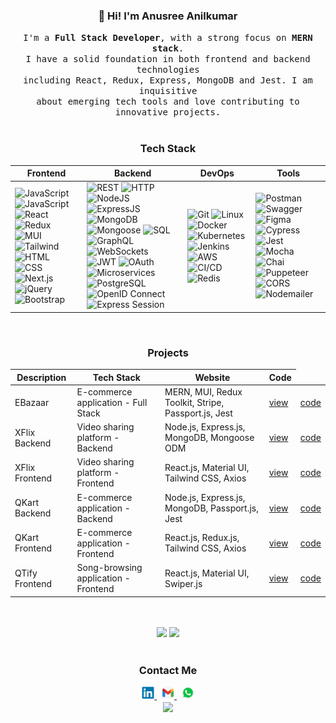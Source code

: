 <div align="center">
<h3>👋 Hi! I'm Anusree Anilkumar</h3>
 <samp>I'm a <strong>Full Stack Developer</strong>, with a strong focus on <strong>MERN stack</strong>. <br>
  I have a solid foundation in both frontend and backend technologies <br> including React, Redux, Express, MongoDB and Jest. 
  I am inquisitive <br> about emerging tech tools and love contributing to innovative projects.</samp>

 <br>
<br>
 <h3>Tech Stack</h3>

 <table >
  <thead>
   <tr>
    <th>Frontend</th>
   <th>Backend</th>
   <th>DevOps</th>
   <th>Tools</th>
   </tr>
  </thead>
  <tbody>
   <tr>
    <td>
<img src="https://img.shields.io/badge/-JavaScript-f0f0f0?logo=javascript&logoColor=yellow&style=flat-square&color=f0f0f0" alt="JavaScript">
<img src="https://img.shields.io/badge/-TypeScript-f0f0f0?logo=typescript&style=flat-square&color=f0f0f0" alt="JavaScript">
<img src="https://img.shields.io/badge/-React-f0f0f0?logo=react&logoColor=blue&style=flat-square&color=f0f0f0" alt="React">
<img src="https://img.shields.io/badge/-Redux-f0f0f0?logo=redux&logoColor=purple&style=flat-square&color=f0f0f0" alt="Redux">
<img src="https://img.shields.io/badge/-MUI-f0f0f0?logo=mui&logoColor=default&style=flat-square&color=f0f0f0" alt="MUI">
<img src="https://img.shields.io/badge/-Tailwind-f0f0f0?logo=tailwindcss&logoColor=default&style=flat-square&color=f0f0f0" alt="Tailwind">
     <img src="https://img.shields.io/badge/-HTML-f0f0f0?logo=html5&logoColor=default&style=flat-square&color=f0f0f0" alt="HTML">
<img src="https://img.shields.io/badge/-CSS-f0f0f0?logo=css3&logoColor=blue&style=flat-square&color=f0f0f0" alt="CSS">
     <img src="https://img.shields.io/badge/-Next.js-f0f0f0?logo=next.js&logoColor=black&style=flat-square&color=f0f0f0" alt="Next.js">
<img src="https://img.shields.io/badge/-jQuery-f0f0f0?logo=jquery&logoColor=blue&style=flat-square&color=f0f0f0" alt="jQuery">
<img src="https://img.shields.io/badge/-Bootstrap-f0f0f0?logo=bootstrap&logoColor=default&style=flat-square&color=f0f0f0" alt="Bootstrap">
</td>
      <td>
       <img src="https://img.shields.io/badge/-REST-f0f0f0?logo=rest&logoColor=default&style=flat-square&color=f0f0f0" alt="REST">
<img src="https://img.shields.io/badge/-HTTP-f0f0f0?logo=http&logoColor=default&style=flat-square&color=f0f0f0" alt="HTTP">
       <img src="https://img.shields.io/badge/-Node.js-f0f0f0?logo=node.js&style=flat-square&color=f0f0f0" alt="NodeJS">
<img src="https://img.shields.io/badge/-Express.js-f0f0f0?logo=express&logoColor=black&style=flat-square&color=f0f0f0" alt="ExpressJS">
<img src="https://img.shields.io/badge/-MongoDB-f0f0f0?logo=mongodb&style=flat-square&color=f0f0f0" alt="MongoDB">
<img src="https://img.shields.io/badge/-Mongoose-f0f0f0?logo=mongoose&logoColor=red&style=flat-square&color=f0f0f0" alt="Mongoose">
<img src="https://img.shields.io/badge/-SQL-f0f0f0?logo=postgresql&style=flat-square&color=f0f0f0" alt="SQL">
       <img src="https://img.shields.io/badge/-GraphQL-f0f0f0?logo=graphql&logoColor=magenta&style=flat-square&color=f0f0f0" alt="GraphQL">
<img src="https://img.shields.io/badge/-WebSockets-f0f0f0?logo=websockets&style=flat-square&color=f0f0f0" alt="WebSockets">
<img src="https://img.shields.io/badge/-JWT-f0f0f0?logo=json-web-tokens&logoColor=orange&style=flat-square&color=f0f0f0" alt="JWT">
<img src="https://img.shields.io/badge/-OAuth-f0f0f0?logo=oauth&style=flat-square&color=f0f0f0" alt="OAuth">
<img src="https://img.shields.io/badge/-Microservices-f0f0f0?logo=docker&style=flat-square&color=f0f0f0" alt="Microservices">
<img src="https://img.shields.io/badge/-PostgreSQL-f0f0f0?logo=postgresql&style=flat-square&color=f0f0f0" alt="PostgreSQL">
<img src="https://img.shields.io/badge/-OpenID%20Connect-f0f0f0?logo=openid&style=flat-square&color=f0f0f0" alt="OpenID Connect">
<img src="https://img.shields.io/badge/-Express%20Session-f0f0f0?logo=express&logoColor=black&style=flat-square&color=f0f0f0" alt="Express Session">

</td>
      <td><img src="https://img.shields.io/badge/-Git-f0f0f0?logo=git&logoColor=default&style=flat-square&color=f0f0f0" alt="Git">
<img src="https://img.shields.io/badge/-Linux-f0f0f0?logo=linux&logoColor=black&style=flat-square&color=f0f0f0" alt="Linux">
       <img src="https://img.shields.io/badge/-Docker-f0f0f0?logo=docker&style=flat-square&color=f0f0f0" alt="Docker">
<img src="https://img.shields.io/badge/-Kubernetes-f0f0f0?logo=kubernetes&style=flat-square&color=f0f0f0" alt="Kubernetes">
<img src="https://img.shields.io/badge/-Jenkins-f0f0f0?logo=jenkins&style=flat-square&color=f0f0f0" alt="Jenkins">
<img src="https://img.shields.io/badge/-AWS-f0f0f0?logo=amazonaws&style=flat-square&color=f0f0f0" alt="AWS">
<img src="https://img.shields.io/badge/-CI/CD-f0f0f0?logo=jenkins&style=flat-square&color=f0f0f0" alt="CI/CD">
<img src="https://img.shields.io/badge/-Redis-f0f0f0?logo=redis&style=flat-square&color=f0f0f0" alt="Redis">

</td>
      <td>
       <img src="https://img.shields.io/badge/-Postman-f0f0f0?logo=postman&logoColor=default&style=flat-square&color=f0f0f0" alt="Postman">
       <img src="https://img.shields.io/badge/-Swagger-f0f0f0?logo=swagger&logoColor=black&style=flat-square&color=f0f0f0" alt="Swagger">
<img src="https://img.shields.io/badge/-Figma-f0f0f0?logo=figma&style=flat-square&color=f0f0f0" alt="Figma">
<img src="https://img.shields.io/badge/-Cypress-f0f0f0?logo=cypress&logoColor=green&style=flat-square&color=f0f0f0" alt="Cypress">
<img src="https://img.shields.io/badge/-Jest-f0f0f0?logo=jest&logoColor=red&style=flat-square&color=f0f0f0" alt="Jest">
<img src="https://img.shields.io/badge/-Mocha-f0f0f0?logo=mocha&logoColor=yellow&style=flat-square&color=f0f0f0" alt="Mocha">
<img src="https://img.shields.io/badge/-Chai-f0f0f0?logo=chai&logoColor=orange&style=flat-square&color=f0f0f0" alt="Chai">
<img src="https://img.shields.io/badge/-Puppeteer-f0f0f0?logo=puppeteer&logoColor=blue&style=flat-square&color=f0f0f0" alt="Puppeteer">
<img src="https://img.shields.io/badge/-CORS-f0f0f0?logo=cors&logoColor=white&style=flat-square&color=f0f0f0" alt="CORS">
<img src="https://img.shields.io/badge/-Nodemailer-f0f0f0?logo=nodemailer&logoColor=white&style=flat-square&color=f0f0f0" alt="Nodemailer">

</td>
  </tbody>
 </table>

 

<br>
<h3>Projects</h3>

 <table>
      <thead>
        <th>Description</th>
        <th>Tech Stack</th>
        <th>Website</th>
        <th>Code</th>
      </thead>
      <tbody>
        <tr>
          <td>EBazaar</td>
          <td>E-commerce application - Full Stack</td>
          <td>MERN, MUI, Redux Toolkit, Stripe, Passport.js, Jest</td>
          <td>
            <a
              href="https://ebazar-a2pa.onrender.com"
              target="_blank"
              rel="noreferrer"
              >view</a
            >
          </td>
          <td>
            <a
              href="https://github.com/Anusree6154s/ebazar"
              target="_blank"
              rel="noreferrer"
              >code</a
            >
          </td>
        </tr>
        <tr>
          <td>XFlix Backend</td>
          <td>Video sharing platform - Backend</td>
          <td>Node.js, Express.js, MongoDB, Mongoose ODM</td>
          <td>
            <a
              href="https://documenter.getpostman.com/view/33572999/2sAY55ZxeS"
              target="_blank"
              rel="noreferrer"
              >view</a
            >
          </td>
          <td>
            <a
              href="https://github.com/Anusree6154s/xflix-backend"
              target="_blank"
              rel="noreferrer"
              >code</a
            >
          </td>
        </tr>
        <tr>
          <td>XFlix Frontend</td>
          <td>Video sharing platform - Frontend</td>
          <td>React.js, Material UI, Tailwind CSS, Axios</td>
          <td>
            <a
              href="https://xflix-frontend-hazel.vercel.app/"
              target="_blank"
              rel="noreferrer"
              >view</a
            >
          </td>
          <td>
            <a
              href="https://github.com/Anusree6154s/xflix-frontend"
              target="_blank"
              rel="noreferrer"
              >code</a
            >
          </td>
        </tr>
        <tr>
          <td>QKart Backend</td>
          <td>E-commerce application - Backend</td>
          <td>Node.js, Express.js, MongoDB, Passport.js, Jest</td>
          <td>
            <a
              href="https://qkart-backend-2-jlz8.onrender.com/v1/swagger/docs"
              target="_blank"
              rel="noreferrer"
              >view</a
            >
          </td>
          <td>
            <a
              href="https://github.com/Anusree6154s/qkart-backend"
              target="_blank"
              rel="noreferrer"
              >code</a
            >
          </td>
        </tr>
        <tr>
          <td>QKart Frontend</td>
          <td>E-commerce application - Frontend</td>
          <td>React.js, Redux.js, Tailwind CSS, Axios</td>
          <td>
            <a
              href="https://qkart-frontend-01.vercel.app/"
              target="_blank"
              rel="noreferrer"
              >view</a
            >
          </td>
          <td>
            <a
              href="https://github.com/Anusree6154s/qkart-frontend"
              target="_blank"
              rel="noreferrer"
              >code</a
            >
          </td>
        </tr>
        <tr>
          <td>QTify Frontend</td>
          <td>Song-browsing application - Frontend</td>
          <td>React.js, Material UI, Swiper.js</td>
          <td> <a
              href="https://qtify-ten-gamma.vercel.app/"
              target="_blank"
              rel="noreferrer"
              >view</a >
          </td>
          <td>
            <a
              href="https://github.com/Anusree6154s/qtify-frontend"
              target="_blank"
              rel="noreferrer"
              >code</a
            >
          </td>
        </tr>
      </tbody>
    </table>

<br>
<br>

<img src='https://github-readme-stats.vercel.app/api?username=Anusree6154s&hide=stars&show_icons=true' height='150'/>
<img src='https://github-readme-stats.vercel.app/api/top-langs/?username=Anusree6154s&layout=compact' height='150'/>


<br>
<br>
<h3>Contact Me</h3>
 <a href='https://www.linkedin.com/in/anusreeanilkumar1/' target='_blank' rel="noreferrer" ><img  width='20px' src='https://github.com/devicons/devicon/blob/master/icons/linkedin/linkedin-original.svg'/> </a>
  &nbsp;
  <a href='mailto:anilkumar113anusree@gmail.com' target='_blank' rel="noreferrer"><img width='20px' src='https://github.com/tandpfun/skill-icons/blob/main/icons/Gmail-Light.svg'/> </a>
   &nbsp;
  <a href='https://wa.me/919699973230' target='_blank' rel="noreferrer"><img width='20px' src='https://github.com/appicons/Whatsapp/blob/master/icons/whatsapp_194x194.png'/> </a>
  <br>
<img src='https://github.com/user-attachments/assets/da07fbfe-0041-46f1-a2a3-10549996e9a2' width='150' align='center'/>
</div>

